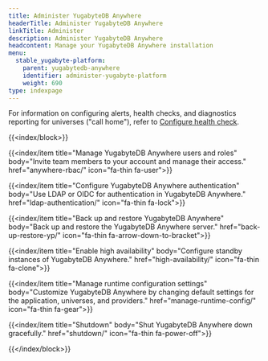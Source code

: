 ```yaml
---
title: Administer YugabyteDB Anywhere
headerTitle: Administer YugabyteDB Anywhere
linkTitle: Administer
description: Administer YugabyteDB Anywhere
headcontent: Manage your YugabyteDB Anywhere installation
menu:
  stable_yugabyte-platform:
    parent: yugabytedb-anywhere
    identifier: administer-yugabyte-platform
    weight: 690
type: indexpage
---
```


For information on configuring alerts, health checks, and diagnostics reporting for universes ("call home"), refer to [Configure health check](../alerts-monitoring/set-up-alerts-health-check/#configure-health-check).

{{<index/block>}}

  {{<index/item
    title="Manage YugabyteDB Anywhere users and roles"
    body="Invite team members to your account and manage their access."
    href="anywhere-rbac/"
    icon="fa-thin fa-user">}}

  {{<index/item
    title="Configure YugabyteDB Anywhere authentication"
    body="Use LDAP or OIDC for authentication in YugabyteDB Anywhere."
    href="ldap-authentication/"
    icon="fa-thin fa-lock">}}

  {{<index/item
    title="Back up and restore YugabyteDB Anywhere"
    body="Back up and restore the YugabyteDB Anywhere server."
    href="back-up-restore-yp/"
    icon="fa-thin fa-arrow-down-to-bracket">}}

  {{<index/item
    title="Enable high availability"
    body="Configure standby instances of YugabyteDB Anywhere."
    href="high-availability/"
    icon="fa-thin fa-clone">}}

  {{<index/item
    title="Manage runtime configuration settings"
    body="Customize YugabyteDB Anywhere by changing default settings for the application, universes, and providers."
    href="manage-runtime-config/"
    icon="fa-thin fa-gear">}}

  {{<index/item
    title="Shutdown"
    body="Shut YugabyteDB Anywhere down gracefully."
    href="shutdown/"
    icon="fa-thin fa-power-off">}}

{{</index/block>}}
